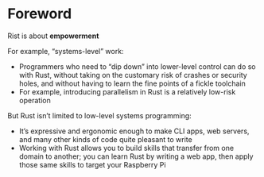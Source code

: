 # Foreword
Rist is about **empowerment**

For example, “systems-level” work:
- Programmers who need to “dip down” into lower-level control can do so with Rust, without taking on the customary risk of crashes or security holes, and without having to learn the fine points of a fickle toolchain
- For example, introducing parallelism in Rust is a relatively low-risk operation

But Rust isn’t limited to low-level systems programming:
- It’s expressive and ergonomic enough to make CLI apps, web servers, and many other kinds of code quite pleasant to write
- Working with Rust allows you to build skills that transfer from one domain to another; you can learn Rust by writing a web app, then apply those same skills to target your Raspberry Pi

